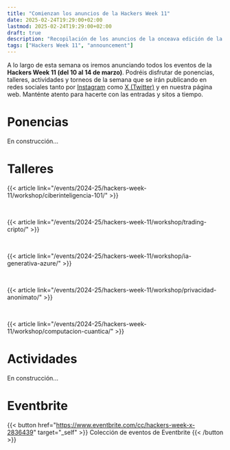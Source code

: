 ```yaml
---
title: "Comienzan los anuncios de la Hackers Week 11"
date: 2025-02-24T19:29:00+02:00
lastmod: 2025-02-24T19:29:00+02:00
draft: true
description: "Recopilación de los anuncios de la onceava edición de la Hackers Week"
tags: ["Hackers Week 11", "announcement"]
---
```


A lo largo de esta semana os iremos anunciando todos los eventos de la **Hackers Week 11 (del 10 al 14 de marzo)**. Podréis disfrutar de ponencias, talleres, actividades y torneos de la semana que se irán publicando en redes sociales tanto por <a href="https://www.instagram.com/hackersweek/">Instagram</a> como <a href="https://twitter.com/HackersWeek">X (Twitter)</a> y en nuestra página web. Manténte atento para hacerte con las entradas y sitos a tiempo.

# Ponencias
En construcción...

# Talleres
{{< article link="/events/2024-25/hackers-week-11/workshop/ciberinteligencia-101/" >}}

<br/>

{{< article link="/events/2024-25/hackers-week-11/workshop/trading-cripto/" >}}

<br/>

{{< article link="/events/2024-25/hackers-week-11/workshop/ia-generativa-azure/" >}}

<br/>

{{< article link="/events/2024-25/hackers-week-11/workshop/privacidad-anonimato/" >}}

<br/>

{{< article link="/events/2024-25/hackers-week-11/workshop/computacion-cuantica/" >}}

# Actividades
En construcción...

# Eventbrite
{{< button href="https://www.eventbrite.com/cc/hackers-week-x-2836439" target="_self" >}}
Colección de eventos de Eventbrite
{{< /button >}}


